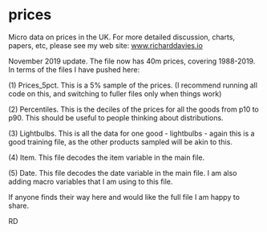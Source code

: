 # prices

Micro data on prices in the UK. For more detailed discussion, charts, papers, etc, please see my web site:  www.richarddavies.io

November 2019 update. The file now has 40m prices, covering 1988-2019. In terms of the files I have pushed here:

(1) Prices_5pct.  This is a 5% sample of the prices.  (I recommend running all code on this, and switching to fuller files only when things work)

(2) Percentiles.  This is the deciles of the prices for all the goods from p10 to p90. This should be useful to people thinking about distributions. 

(3) Lightbulbs. This is all the data for one good - lightbulbs - again this is a good training file, as the other products sampled will be akin to this. 

(4) Item. This file decodes the item variable in the main file. 

(5) Date. This file decodes the date variable in the main file. I am also adding macro variables that I am using to this file. 

If anyone finds their way here and would like the full file I am happy to share.

RD



